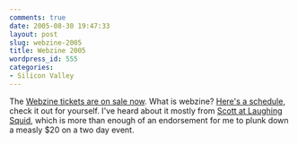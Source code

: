 ```yaml
---
comments: true
date: 2005-08-30 19:47:33
layout: post
slug: webzine-2005
title: Webzine 2005
wordpress_id: 555
categories:
- Silicon Valley
---
```


The [Webzine tickets are on sale now](http://www.webzine2005.com/2005/08/16/tickets-on-sale/). What is webzine? [Here's a schedule](http://www.webzine2005.com/schedule/), check it out for yourself. I've heard about it mostly from [Scott at Laughing Squid](http://www.laughingsquid.com/), which is more than enough of an endorsement for me to plunk down a measly $20 on a two day event.
